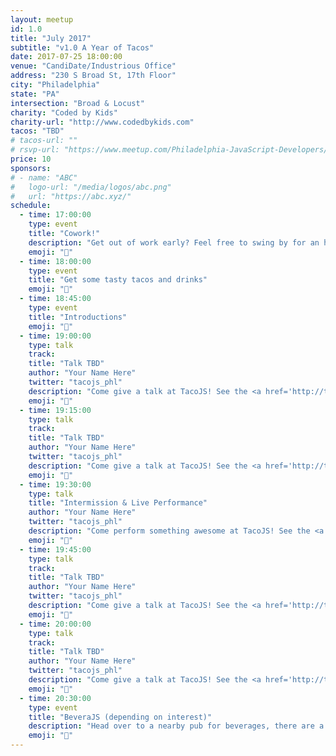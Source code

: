 ```yaml
---
layout: meetup
id: 1.0
title: "July 2017"
subtitle: "v1.0 A Year of Tacos"
date: 2017-07-25 18:00:00
venue: "CandiDate/Industrious Office"
address: "230 S Broad St, 17th Floor"
city: "Philadelphia"
state: "PA"
intersection: "Broad & Locust"
charity: "Coded by Kids"
charity-url: "http://www.codedbykids.com"
tacos: "TBD"
# tacos-url: ""
# rsvp-url: "https://www.meetup.com/Philadelphia-JavaScript-Developers/events/XXX/"
price: 10
sponsors:
# - name: "ABC"
#   logo-url: "/media/logos/abc.png"
#   url: "https://abc.xyz/"
schedule:
  - time: 17:00:00
    type: event
    title: "Cowork!"
    description: "Get out of work early? Feel free to swing by for an hour of coworking."
    emoji: "🏡"
  - time: 18:00:00
    type: event
    title: "Get some tasty tacos and drinks"
    emoji: "🌮"
  - time: 18:45:00
    type: event
    title: "Introductions"
    emoji: "👋"
  - time: 19:00:00
    type: talk
    track:
    title: "Talk TBD"
    author: "Your Name Here"
    twitter: "tacojs_phl"
    description: "Come give a talk at TacoJS! See the <a href='http://tacojs.rocks/speak'>‘Speak’</a> page for more details."
    emoji: "📗"
  - time: 19:15:00
    type: talk
    track:
    title: "Talk TBD"
    author: "Your Name Here"
    twitter: "tacojs_phl"
    description: "Come give a talk at TacoJS! See the <a href='http://tacojs.rocks/speak'>‘Speak’</a> page for more details."
    emoji: "📘"
  - time: 19:30:00
    type: talk
    title: "Intermission & Live Performance"
    author: "Your Name Here"
    twitter: "tacojs_phl"
    description: "Come perform something awesome at TacoJS! See the <a href='http://tacojs.rocks/perform'>‘Perform’</a> page for more details."
    emoji: "🎤"
  - time: 19:45:00
    type: talk
    track:
    title: "Talk TBD"
    author: "Your Name Here"
    twitter: "tacojs_phl"
    description: "Come give a talk at TacoJS! See the <a href='http://tacojs.rocks/speak'>‘Speak’</a> page for more details."
    emoji: "📙"
  - time: 20:00:00
    type: talk
    track:
    title: "Talk TBD"
    author: "Your Name Here"
    twitter: "tacojs_phl"
    description: "Come give a talk at TacoJS! See the <a href='http://tacojs.rocks/speak'>‘Speak’</a> page for more details."
    emoji: "📕"
  - time: 20:30:00
    type: event
    title: "BeveraJS (depending on interest)"
    description: "Head over to a nearby pub for beverages, there are a couple down the street."
    emoji: "🍷"
---
```

